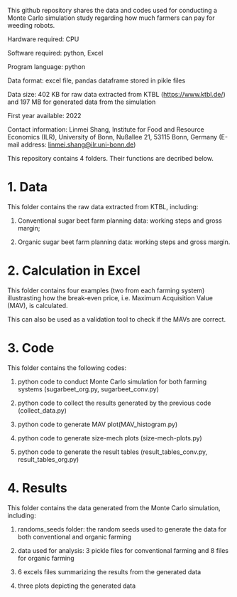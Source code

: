 This github repository shares the data and codes used for conducting a Monte Carlo simulation study regarding how much farmers can pay for weeding robots.

Hardware required: CPU

Software required: python, Excel

Program language: python

Data format: excel file, pandas dataframe stored in pikle files

Data size: 402 KB for raw data extracted from KTBL (https://www.ktbl.de/) and 197 MB for generated data from the simulation

First year available: 2022

Contact information: Linmei Shang, Institute for Food and Resource Economics (ILR), University of Bonn, Nußallee 21, 53115 Bonn, Germany (E-mail address: linmei.shang@ilr.uni-bonn.de)

This repository contains 4 folders. Their functions are decribed below.


# 1. Data 
This folder contains the raw data extracted from KTBL, including: 

 1) Conventional sugar beet farm planning data: working steps and gross margin;
 
 2) Organic sugar beet farm planning data: working steps and gross margin.

# 2. Calculation in Excel
This folder contains four examples (two from each farming system) illustrasting how the break-even price, i.e. Maximum Acquisition Value (MAV), is calculated.

This can also be used as a validation tool to check if the MAVs are correct.

# 3. Code
This folder contains the following codes: 

  1) python code to conduct Monte Carlo simulation for both farming systems (sugarbeet_org.py, sugarbeet_conv.py)
  
  2) python code to collect the results generated by the previous code (collect_data.py)
  
  3) python code to generate MAV plot(MAV_histogram.py)
  
  4) python code to generate size-mech plots (size-mech-plots.py)
  
  5) python code to generate the result tables (result_tables_conv.py, result_tables_org.py)


# 4. Results
This folder contains the data generated from the Monte Carlo simulation, including:

  1) randoms_seeds folder: the random seeds used to generate the data for both conventional and organic farming

  1) data used for analysis: 3 pickle files for conventional farming and 8 files for organic farming
  
  2) 6 excels files summarizing the results from the generated data
  
  3) three plots depicting the generated data
